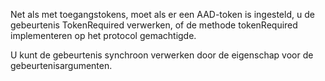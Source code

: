 Net als met toegangstokens, moet als er een AAD-token is ingesteld, u de gebeurtenis TokenRequired verwerken, of de methode tokenRequired implementeren op het protocol gemachtigde.

U kunt de gebeurtenis synchroon verwerken door de eigenschap voor de gebeurtenisargumenten.
